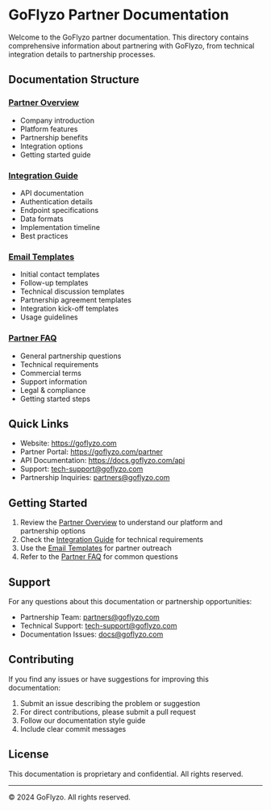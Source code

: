 # GoFlyzo Partner Documentation

Welcome to the GoFlyzo partner documentation. This directory contains comprehensive information about partnering with GoFlyzo, from technical integration details to partnership processes.

## Documentation Structure

### [Partner Overview](./partner-overview.md)
- Company introduction
- Platform features
- Partnership benefits
- Integration options
- Getting started guide

### [Integration Guide](./integration-guide.md)
- API documentation
- Authentication details
- Endpoint specifications
- Data formats
- Implementation timeline
- Best practices

### [Email Templates](./email-templates.md)
- Initial contact templates
- Follow-up templates
- Technical discussion templates
- Partnership agreement templates
- Integration kick-off templates
- Usage guidelines

### [Partner FAQ](./partner-faq.md)
- General partnership questions
- Technical requirements
- Commercial terms
- Support information
- Legal & compliance
- Getting started steps

## Quick Links

- Website: https://goflyzo.com
- Partner Portal: https://goflyzo.com/partner
- API Documentation: https://docs.goflyzo.com/api
- Support: tech-support@goflyzo.com
- Partnership Inquiries: partners@goflyzo.com

## Getting Started

1. Review the [Partner Overview](./partner-overview.md) to understand our platform and partnership options
2. Check the [Integration Guide](./integration-guide.md) for technical requirements
3. Use the [Email Templates](./email-templates.md) for partner outreach
4. Refer to the [Partner FAQ](./partner-faq.md) for common questions

## Support

For any questions about this documentation or partnership opportunities:

- Partnership Team: partners@goflyzo.com
- Technical Support: tech-support@goflyzo.com
- Documentation Issues: docs@goflyzo.com

## Contributing

If you find any issues or have suggestions for improving this documentation:

1. Submit an issue describing the problem or suggestion
2. For direct contributions, please submit a pull request
3. Follow our documentation style guide
4. Include clear commit messages

## License

This documentation is proprietary and confidential. All rights reserved.

---

© 2024 GoFlyzo. All rights reserved.

